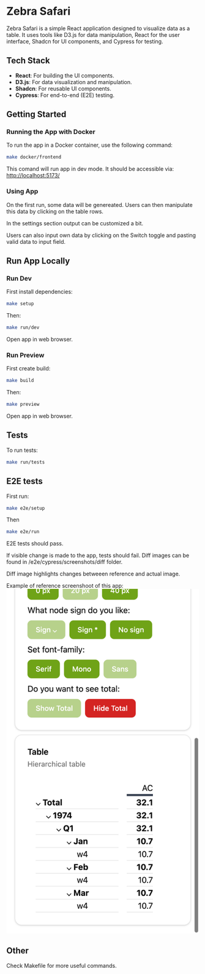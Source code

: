# Zebra Safari

Zebra Safari is a simple React application designed to visualize data as a table. It uses tools like D3.js for data manipulation, React for the user interface, Shadcn for UI components, and Cypress for testing.

## Tech Stack

- **React**: For building the UI components.
- **D3.js**: For data visualization and manipulation.
- **Shadcn**: For reusable UI components.
- **Cypress**: For end-to-end (E2E) testing.

## Getting Started

### Running the App with Docker

To run the app in a Docker container, use the following command:

```bash
make docker/frontend
```

This comand will run app in dev mode. It should be accessible via: [http://localhost:5173/](http://localhost:5173/)

### Using App

On the first run, some data will be genereated.
Users can then manipulate this data by clicking on the table rows.

In the settings section output can be customized a bit.

Users can also input own data by clicking on the Switch toggle and pasting valid data to input field.

## Run App Locally

### Run Dev

First install dependencies:

```bash
make setup
```

Then:

```bash
make run/dev
```

Open app in web browser.

### Run Preview

First create build:

```bash
make build
```

Then:

```bash
make preview
```

Open app in web browser.

## Tests

To run tests:

```bash
make run/tests
```

## E2E tests

First run:

```bash
make e2e/setup
```

Then

```bash
make e2e/run
```

E2E tests should pass.

If visible change is made to the app, tests should fail.
Diff images can be found in /e2e/cypress/screenshots/diff folder.

Diff image highlights changes betweeen reference and actual image.

Example of reference screenshoot of this app:
![Reference-Image](e2e/cypress/reference-screenshots/basic/filters.spec.ts/filters%20--%20should%20apply%20filters%20[mobile-size].png 'Reference')

## Other

Check Makefile for more useful commands.
